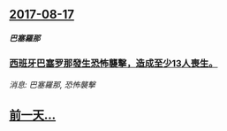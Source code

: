 ## [2017-08-17](/news/2017/08/17/index.md)

##### 巴塞羅那
### [西班牙巴塞罗那發生恐怖襲擊，造成至少13人喪生。 ](/news/2017/08/17/西班牙巴塞罗那發生恐怖襲擊-造成至少13人喪生.md)
_消息: 巴塞羅那, 恐怖襲擊_

## [前一天...](/news/2017/08/15/index.md)

